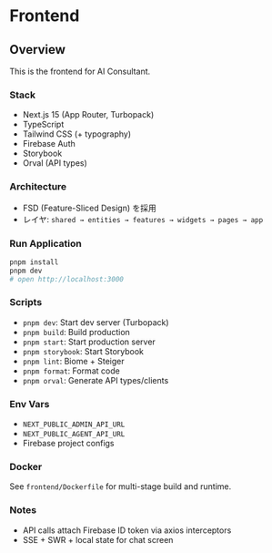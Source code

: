 # Frontend

## Overview

This is the frontend for AI Consultant.

### Stack
- Next.js 15 (App Router, Turbopack)
- TypeScript
- Tailwind CSS (+ typography)
- Firebase Auth
- Storybook
- Orval (API types)

### Architecture
- FSD (Feature-Sliced Design) を採用
- レイヤ: `shared → entities → features → widgets → pages → app`

### Run Application

```bash
pnpm install
pnpm dev
# open http://localhost:3000
```

### Scripts
- `pnpm dev`: Start dev server (Turbopack)
- `pnpm build`: Build production
- `pnpm start`: Start production server
- `pnpm storybook`: Start Storybook
- `pnpm lint`: Biome + Steiger
- `pnpm format`: Format code
- `pnpm orval`: Generate API types/clients

### Env Vars
- `NEXT_PUBLIC_ADMIN_API_URL`
- `NEXT_PUBLIC_AGENT_API_URL`
- Firebase project configs

### Docker
See `frontend/Dockerfile` for multi-stage build and runtime.

### Notes
- API calls attach Firebase ID token via axios interceptors
- SSE + SWR + local state for chat screen
